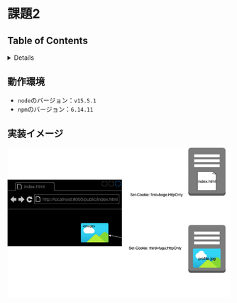 # 課題2

## Table of Contents
<!-- START doctoc generated TOC please keep comment here to allow auto update -->
<!-- DON'T EDIT THIS SECTION, INSTEAD RE-RUN doctoc TO UPDATE -->
<details>
<summary>Details</summary>

- [動作環境](#%E5%8B%95%E4%BD%9C%E7%92%B0%E5%A2%83)
- [](#)

</details>
<!-- END doctoc generated TOC please keep comment here to allow auto update -->

## 動作環境

* `node`のバージョン：`v15.5.1`
* `npm`のバージョン：`6.14.11`

## 実装イメージ

![](../../../assets/third_party.png)